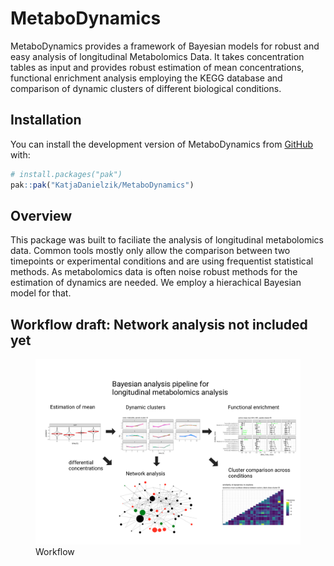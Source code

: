 
<!-- README.md is generated from README.Rmd. Please edit that file -->

# MetaboDynamics

<!-- badges: start -->
<!-- badges: end -->

MetaboDynamics provides a framework of Bayesian models for robust and
easy analysis of longitudinal Metabolomics Data. It takes concentration
tables as input and provides robust estimation of mean concentrations,
functional enrichment analysis employing the KEGG database and
comparison of dynamic clusters of different biological conditions.

## Installation

You can install the development version of MetaboDynamics from
[GitHub](https://github.com/) with:

``` r
# install.packages("pak")
pak::pak("KatjaDanielzik/MetaboDynamics")
```

## Overview

This package was built to faciliate the analysis of longitudinal
metabolomics data. Common tools mostly only allow the comparison between
two timepoints or experimental conditions and are using frequentist
statistical methods. As metabolomics data is often noise robust methods
for the estimation of dynamics are needed. We employ a hierachical
Bayesian model for that.

## Workflow draft: Network analysis not included yet

<figure>
<img src="/man/figures/README-metabolomics_pitch_draft.png"
alt="Workflow" />
<figcaption aria-hidden="true">Workflow</figcaption>
</figure>
